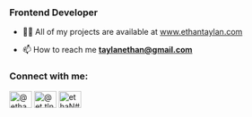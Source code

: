 <h3 align="left">Frontend Developer</h3>

- 👨‍💻 All of my projects are available at www.ethantaylan.com

- 📫 How to reach me **taylanethan@gmail.com**

<h3 align="left">Connect with me:</h3>
<p align="left">
<a href="https://linkedin.com/in/@ethan-taylan-697831199" target="blank"><img align="center" src="https://raw.githubusercontent.com/rahuldkjain/github-profile-readme-generator/master/src/images/icons/Social/linked-in-alt.svg" alt="@ethan-taylan-697831199" height="30" width="40" /></a>
<a href="https://instagram.com/@et.tln" target="blank"><img align="center" src="https://raw.githubusercontent.com/rahuldkjain/github-profile-readme-generator/master/src/images/icons/Social/instagram.svg" alt="@et.tln" height="30" width="40" /></a>
<a href="https://discord.gg/ethaN#2730" target="blank"><img align="center" src="https://raw.githubusercontent.com/rahuldkjain/github-profile-readme-generator/master/src/images/icons/Social/discord.svg" alt="ethaN#2730" height="30" width="40" /></a>
</p>
